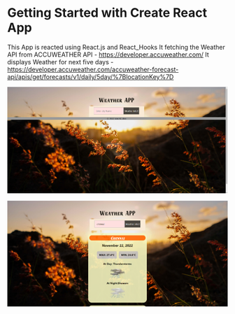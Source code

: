 # Getting Started with Create React App

This App is reacted using React.js and React_Hooks
It fetching the Weather API  from  ACCUWEATHER API - https://developer.accuweather.com/
It displays Weather for next five days -https://developer.accuweather.com/accuweather-forecast-api/apis/get/forecasts/v1/daily/5day/%7BlocationKey%7D

![](./Preview/Image.png)

![](./Preview/Image2.png)






